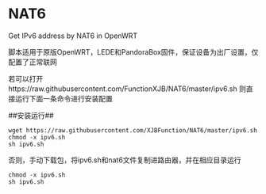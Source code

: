 # NAT6
Get IPv6 address by NAT6 in OpenWRT

脚本适用于原版OpenWRT，LEDE和PandoraBox固件，保证设备为出厂设置，仅配置了正常联网

若可以打开https://raw.githubusercontent.com/FunctionXJB/NAT6/master/ipv6.sh
则直接运行下面一条命令进行安装配置

##安装运行##

    wget https://raw.githubusercontent.com/XJBFunction/NAT6/master/ipv6.sh
    chmod -x ipv6.sh
    sh ipv6.sh
    
否则，手动下载包，将ipv6.sh和nat6文件复制进路由器，并在相应目录运行

    chmod -x ipv6.sh
    sh ipv6.sh
